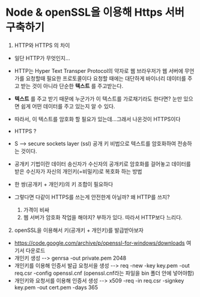Node & openSSL을 이용해 Https 서버 구축하기
=========================================


1. HTTP와 HTTPS 의 차이

 * 일단 HTTP가 무엇인지...

  * HTTP는 Hyper Text Transper Protocol의 약자로 웹 브라우저가 웹 서버에 무언가를 요청할때 필요한 프로토콜이다
    요청할 때에는 대단하게 바이너리 데이터를 주고 받는 것이 아니라 단순한 **텍스트** 를 주고받는다.

  * **텍스트** 를 주고 받기 때문에 누군가가 이 텍스트를 가로채기라도 한다면? 눈만 있으면 쉽게 어떤 데이터를 주고 있는지 알 수 있다.

  * 따라서, 이 텍스트를 암호화 할 필요가 있는데...그래서 나온것이 HTTPS이다
 
 * HTTPS ?

  * S --> secure sockets layer (ssl) 공개 키 비법으로 텍스트를 암호화하여 전송하는 것이다.

  * 공개키 기법이란 데이터 송신자가 수신자의 공개키로 암호화를 걸어놓고 데이터를 받은 수신자가 자신의 개인키(=비밀키)로 복호화 하는 방법
  * 한 쌍(공개키 + 개인키)의 키 조합이 필요하다

  * 그렇다면 다같이 HTTPS를 쓰는게 안전한게 아닐까? 왜 HTTP를 쓰지?
    1. 가격이 비싸
    2. 웹 서버가 암호화 작업을 해야지? 부하가 있다. 따라서 HTTP보다 느리다.


2. openSSL을 이용해서 키(공개키 + 개인키)를 발급받아보자

  * https://code.google.com/archive/p/openssl-for-windows/downloads 여기서 다운로드
  * 개인키 생성  --> genrsa -out private.pem 2048
  * 개인키를 이용해 인증서 발급 요청서을 생성 --> req -new -key key.pem -out req.csr -config openssl.cnf (openssl.cnf라는 파일을 bin 폴더 안에 넣어야함)
  * 개인키와 요청서를 이용해 인증서 생성 --> x509 -req -in req.csr -signkey key.pem -out cert.pem -days 365 

  








